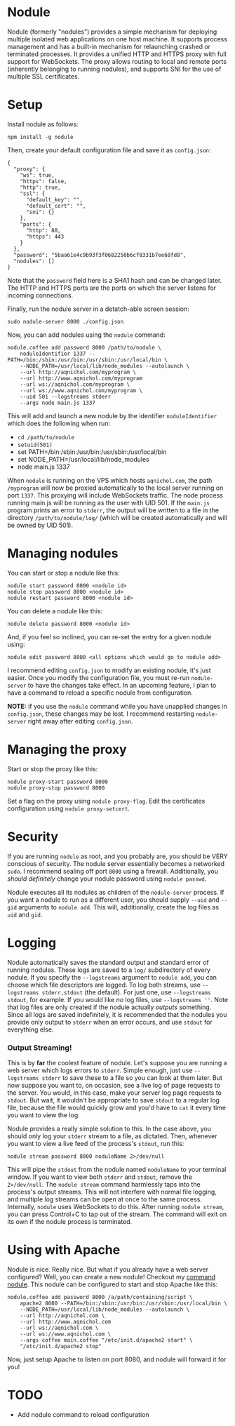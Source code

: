 # Nodule

Nodule (formerly "nodules") provides a simple mechanism for deploying multiple isolated web applications on one host machine. It supports process management and has a built-in mechanism for relaunching crashed or terminated processes. It provides a unified HTTP and HTTPS proxy with full support for WebSockets. The proxy allows routing to local and remote ports (inherently belonging to running nodules), and supports SNI for the use of multiple SSL certificates.

# Setup

Install nodule as follows:

    npm install -g nodule

Then, create your default configuration file and save it as `config.json`:

    {
      "proxy": {
        "ws": true,
        "https": false,
        "http": true,
        "ssl": {
          "default_key": "",
          "default_cert": "",
          "sni": {}
        },
        "ports": {
          "http": 80,
          "https": 443
        }
      },
      "password": "5baa61e4c9b93f3f0682250b6cf8331b7ee68fd8",
      "nodules": []
    }

Note that the `password` field here is a SHA1 hash and can be changed later. The HTTP and HTTPS ports are the ports on which the server listens for incoming connections.

Finally, run the nodule server in a detatch-able screen session:

    sudo nodule-server 8000 ./config.json

Now, you can add nodules using the `nodule` command:

    nodule.coffee add password 8000 /path/to/nodule \
        noduleIdentifier 1337 --PATH=/bin:/sbin:/usr/bin:/usr/sbin:/usr/local/bin \
        --NODE_PATH=/usr/local/lib/node_modules --autolaunch \
        --url http://aqnichol.com/myprogram \
        --url http://www.aqnichol.com/myprogram
        --url ws://aqnichol.com/myprogram \
        --url ws://www.aqnichol.com/myprogram \
        --uid 501 --logstreams stderr
        --args node main.js 1337

This will add and launch a new nodule by the identifier `noduleIdentifier` which does the following when run:

* `cd /path/to/nodule`
* `setuid(501)`
* set PATH=/bin:/sbin:/usr/bin:/usr/sbin:/usr/local/bin
* set NODE_PATH=/usr/local/lib/node_modules
* node main.js 1337

When `nodule` is running on the VPS which hosts `aqnichol.com`, the path `/myprogram` will now be proxied automatically to the local server running on port `1337`. This proxying will include WebSockets traffic. The node process running main.js will be running as the user with UID 501. If the `main.js` program prints an error to `stderr`, the output will be written to a file in the directory `/path/to/nodule/log/` (which will be created automatically and will be owned by UID 501).

# Managing nodules

You can start or stop a nodule like this:

	nodule start password 8000 <nodule id>
	nodule stop password 8000 <nodule id>
	nodule restart password 8000 <nodule id>

You can delete a nodule like this:

	nodule delete password 8000 <nodule id>

And, if you feel so inclined, you can re-set the entry for a given nodule using:

	nodule edit password 8000 <all options which would go to nodule add>

I recommend editing `config.json` to modify an existing nodule, it's just easier. Once you modify the configuration file, you must re-run `nodule-server` to have the changes take effect. In an upcoming feature, I plan to have a command to reload a specific nodule from configuration.

**NOTE:** if you use the `nodule` command while you have unapplied changes in `config.json`, these changes may be lost. I recommend restarting `nodule-server` right away after editing `config.json`.

# Managing the proxy

Start or stop the proxy like this:

	nodule proxy-start password 8000
	nodule proxy-stop password 8000

Set a flag on the proxy using `nodule proxy-flag`. Edit the certificates configuration using `nodule proxy-setcert`.

# Security

If you are running `nodule` as root, and you probably are, you should be VERY conscious of security. The nodule server essentially becomes a networked `sudo`. I recommend sealing off port `8000` using a firewall. Additionally, you *should definitely* change your nodule password using `nodule passwd`.

Nodule executes all its nodules as children of the `nodule-server` process. If you want a nodule to run as a different user, you should supply `--uid` and `--gid` arguments to `nodule add`. This will, additionally, create the log files as `uid` and `gid`. 

# Logging

Nodule automatically saves the standard output and standard error of running nodules. These logs are saved to a `log/` subdirectory of every nodule. If you specify the `--logstreams` argument to `nodule add`, you can choose which file descriptors are logged.  To log both streams, use `--logstreams stderr,stdout` (the default). For just one, use `--logstreams stdout`, for example. If you would like *no* log files, use `--logstreams ''`.  Note that log files are only created if the nodule actually *outputs* something. Since all logs are saved indefinitely, it is recommended that the nodules you provide only output to `stderr` when an error occurs, and use `stdout` for everything else.

### Output Streaming!

This is by **far** the coolest feature of nodule. Let's suppose you are running a web server which logs errors to `stderr`. Simple enough, just use `--logstreams stderr` to save these to a file so you can look at them later. But now suppose you want to, on occasion, see a live log of page requests to the server. You would, in this case, make your server log page requests to `stdout`. But wait, it wouldn't be appropriate to save `stdout` to a regular log file, because the file would quickly grow and you'd have to `cat` it every time you want to view the log.

Nodule provides a really simple solution to this. In the case above, you should only log your `stderr` stream to a file, as dictated. Then, whenever you want to view a live feed of the process's `stdout`, run this:

    nodule stream password 8000 noduleName 2>/dev/null

This will pipe the `stdout` from the nodule named `noduleName` to your terminal window. If you want to view both `stderr` and `stdout`, remove the `2>/dev/null`. The `nodule stream` command harmlessly taps into the process's output streams. This will not interfere with normal file logging, and multiple log streams can be open at once to the same process. Internally, `nodule` uses WebSockets to do this. After running `nodule stream`, you can press Control+C to tap out of the stream. The command will exit on its own if the nodule process is terminated.

# Using with Apache

Nodule is nice. Really nice. But what if you already have a web server configured? Well, you can create a new nodule! Checkout my [command nodule](https://gist.github.com/unixpickle/8202073). This nodule can be configured to start and stop Apache like this:

    nodule.coffee add password 8000 /a/path/containing/script \
        apache2 8080 --PATH=/bin:/sbin:/usr/bin:/usr/sbin:/usr/local/bin \
        --NODE_PATH=/usr/local/lib/node_modules --autolaunch \
        --url http://aqnichol.com \
        --url http://www.aqnichol.com
        --url ws://aqnichol.com \
        --url ws://www.aqnichol.com \
        --args coffee main.coffee "/etc/init.d/apache2 start" \
        "/etc/init.d/apache2 stop"

Now, just setup Apache to listen on port 8080, and nodule will forward it for you!

# TODO

* Add nodule command to reload configuration
